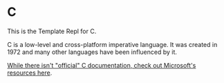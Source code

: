 # C

This is the Template Repl for C.

C is a low-level and cross-platform imperative language. It was created in 1972 and many other languages have been influenced by it.

[While there isn't "official" C documentation, check out Microsoft's resources here](https://docs.microsoft.com/en-us/cpp/c-language).